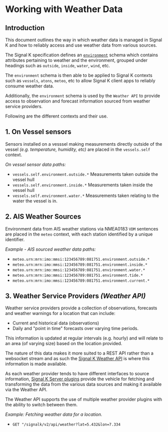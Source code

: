 # Working with Weather Data

## Introduction

This document outlines the way in which weather data is managed in Signal K and how to reliably access and use weather data from various sources.

The Signal K specification defines an [`environment`](https://github.com/SignalK/specification/blob/master/schemas/groups/environment.json) schema which contains attributes pertaining to weather and the environment, grouped under headings such as `outside`, `inside`, `water`, `wind`, etc.

The `environment` schema is then able to be applied to Signal K contexts such as `vessels`, `atons`, `meteo`, etc to allow Signal K client apps to reliably consume weather data.

Additionally, the `environment` schema is used by the `Weather API` to provide access to observation and forecast information sourced from weather service providers.

Following are the different contexts and their use.


## 1. On Vessel sensors

Sensors installed on a vesssel making measurements directly outside of the vessel _(e.g. temperature, humidity, etc)_ are placed in the `vessels.self` context.

_On vessel sensor data paths:_

- `vessels.self.environment.outside.*` Measurements taken outside the vessel hull
- `vessels.self.environment.inside.*` Measurements taken inside the vessel hull
- `vessels.self.environment.water.*` Measurements taken relating to the water the vessel is in.


## 2. AIS Weather Sources

Environment data from AIS weather stations via NMEA0183 `VDM` sentences are placed in the `meteo` context, with each station identified by a unique identifier.

_Example - AIS sourced weather data paths:_

- `meteo.urn:mrn:imo:mmsi:123456789:081751.environment.outside.*` 
- `meteo.urn:mrn:imo:mmsi:123456789:081751.environment.inside.*` 
- `meteo.urn:mrn:imo:mmsi:123456789:081751.environment.water.*`
- `meteo.urn:mrn:imo:mmsi:123456789:081751.environment.tide.*`
- `meteo.urn:mrn:imo:mmsi:123456789:081751.environment.current.*`


## 3. Weather Service Providers _(Weather API)_

Weather service providers provide a collection of observations, forecasts and weather warnings for a location that can include:
- Current and historical data (observations)
- Daily and "point in time" forecasts
over varying time periods.  

This information is updated at regular intervals (e.g. hourly) and will relate to an area (of varying size) based on the location provided.

The nature of this data makes it more suited to a REST API rather than a websocket stream and as such the [Signal K Weather API](../../develop/rest-api/weather_api.md) is where this information is made available.

As each weather provider tends to have different interfaces to source information, [Signal K Server plugins](../../develop/plugins/weather_provider_plugins.md) provide the vehicle for fetching and transforming the data from the various data sources and making it available via the Weather API.

The Weather API supports the use of multiple weather provider plugins with the ability to switch between them.

_Example: Fetching weather data for a location._
- `GET "/signalk/v2/api/weather?lat=5.432&lon=7.334` 


